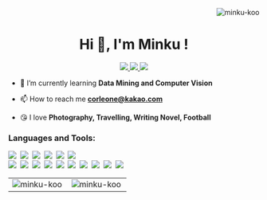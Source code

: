 <!--### Hi there 👋

<h3 align="left">Connect with me:</h3>
-->
<p  align="right"> 
  <img src="https://komarev.com/ghpvc/?username=minku-koo&label=views&color=088A08&style=flat" alt="minku-koo" /> 
</p>

<h1 align="center">Hi 👋, I'm Minku !</h1>
<!--<h3 align="center">I'm interested in data and backend developers from Korea</h3>   -->
<p align="center">
  <a href="https://github.com/Minku-Koo">
    <img src="https://img.shields.io/badge/github-%2324292e.svg?&style=for-the-badge&logo=github&logoColor=white&color=6e5494&link=https://github.com/Minku-Koo" >
  </a>
  <a href="https://instagram.com/min9_koo">
    <img src="https://img.shields.io/badge/instagram-%23000000.svg?&style=for-the-badge&logo=instagram&logoColor=white&color=dd2a7b&link=https://instagram.com/min9_koo/">
  </a>
  <a href="https://tech-diary.tistory.com/">
    <img src="https://img.shields.io/badge/tech blog-000000?&style=for-the-badge&logo=Bloglovin&logoColor=white&color=6E6E6E&link=https://tech-diary.tistory.com/">
  </a>
<!--<a href="https://www.rocketpunch.com/@corleone">
    <img src="https://img.shields.io/badge/Rocket Punch-000000?&style=for-the-badge&logo=Rocket.Chat&logoColor=white&color=4E61FF&link=https://www.rocketpunch.com/@corleone">
  </a>-->
</p>


- 🌱 I’m currently learning **Data Mining and Computer Vision**

- 📫 How to reach me **corleone@kakao.com**

- 😘 I love **Photography, Travelling, Writing Novel, Football**


<h3 align="left">Languages and Tools:</h3>
<p>
  <img src="https://img.shields.io/badge/Python-306998?style=for-the-badge&logo=Python&logoColor=white" /></a>&nbsp
  <img src="https://img.shields.io/badge/Flask-0d7963?style=for-the-badge&logo=Flask&logoColor=black"/></a>&nbsp
  <img src="https://img.shields.io/badge/Django-092e20?style=for-the-badge&logo=Django&logoColor=white"/></a>&nbsp
  <img src="https://img.shields.io/badge/OpenCV-128dff?style=for-the-badge&logo=OpenCV&logoColor=white"/></a>&nbsp
  <img src="https://img.shields.io/badge/TensorFlow-FFA800?style=flat-square&logo=tensorflow&logoColor=black"/></a>&nbsp
  <img src="https://img.shields.io/badge/Selenium-43b02a?style=flat-square&logo=selenium&logoColor=white"/></a><br>
  <img src="https://img.shields.io/badge/ORACLE-f80102?style=flat-square&logo=oracle&logoColor=black"/></a>&nbsp
  <img src="https://img.shields.io/badge/MySQL-00758F?style=flat-square&logo=mysql&logoColor=white"/></a>&nbsp
  <img src="https://img.shields.io/badge/MariaDB-c0765a?style=flat-square&logo=mariadb&logoColor=white"/></a>&nbsp
  <img src="https://img.shields.io/badge/Java-5382a1?style=flat-square&logo=java&logoColor=black"/></a>&nbsp
  <img src="https://img.shields.io/badge/JavaScript-f0db4f?style=flat-square&logo=JavaScript&logoColor=black"/></a>&nbsp
  <img src="https://img.shields.io/badge/C-5c6bc0?style=flat-square&logo=c&logoColor=white"/></a>&nbsp
  <img src="https://img.shields.io/badge/AWS-ff9900?style=flat-square&logo=AmazonAWS&logoColor=black"/></a>&nbsp
  <img src="https://img.shields.io/badge/git-f34f29?style=flat-square&logo=git&logoColor=black"/></a>&nbsp
  <img src="https://img.shields.io/badge/CSS3-1572B6?style=flat-square&logo=css3&logoColor=white"/></a>&nbsp
  <img src="https://img.shields.io/badge/HTML5-e34c26?style=flat-square&logo=html5&logoColor=white"/></a>&nbsp
  
</p>

<table >
  <tr>
    <td valign="top" width="50%" >
      <img align="left" rel="noopener noreferrer" 
       src="https://github-readme-stats.vercel.app/api/top-langs?username=minku-koo&show_icons=true&theme=dracula&locale=en&layout=compact"
       alt="minku-koo" style="max-width:100%" /> 
    </td>
    <td valign="top" width="50%" >
      <img align="center" src="https://github-readme-stats.vercel.app/api?username=minku-koo&show_icons=true&theme=dracula&locale=en" 
                alt="minku-koo"  style="max-width:100%" />
    </td>
  </tr>
  
</table>


<!--
<p align="left"> 
    <a href="https://www.python.org" target="_blank"> <img src="https://raw.githubusercontent.com/devicons/devicon/master/icons/python/python-original.svg" alt="python" width="40" height="40"/> </a>
    <a href="https://flask.palletsprojects.com/" target="_blank"> <img src="https://www.vectorlogo.zone/logos/pocoo_flask/pocoo_flask-icon.svg" alt="flask" width="40" height="40"/> </a>
      <a href="https://www.djangoproject.com/" target="_blank"> <img src="https://raw.githubusercontent.com/devicons/devicon/master/icons/django/django-original.svg" alt="django" width="40" height="40"/> </a> 
    <a href="https://opencv.org/" target="_blank"> <img src="https://www.vectorlogo.zone/logos/opencv/opencv-icon.svg" alt="opencv" width="40" height="40"/> </a> 
      <a href="https://www.tensorflow.org" target="_blank"> <img src="https://www.vectorlogo.zone/logos/tensorflow/tensorflow-icon.svg" alt="tensorflow" width="30" height="30"/> </a> 
    <a href="https://www.selenium.dev" target="_blank"> <img src="https://raw.githubusercontent.com/detain/svg-logos/780f25886640cef088af994181646db2f6b1a3f8/svg/selenium-logo.svg" alt="selenium" width="30" height="30"/> </a> 
     <a href="https://www.oracle.com/" target="_blank"> <img src="https://raw.githubusercontent.com/devicons/devicon/master/icons/oracle/oracle-original.svg" alt="oracle" width="30" height="30"/> </a> 
     <a href="https://www.mysql.com/" target="_blank"> <img src="https://raw.githubusercontent.com/devicons/devicon/master/icons/mysql/mysql-original-wordmark.svg" alt="mysql" width="30" height="30"/> </a> 
     <a href="https://mariadb.org/" target="_blank"> <img src="https://www.vectorlogo.zone/logos/mariadb/mariadb-icon.svg" alt="mariadb" width="30" height="30"/> </a> 
    <a href="https://www.java.com" target="_blank"> <img src="https://raw.githubusercontent.com/devicons/devicon/master/icons/java/java-original.svg" alt="java" width="30" height="30"/> </a>
    <a href="https://developer.mozilla.org/en-US/docs/Web/JavaScript" target="_blank"> <img src="https://raw.githubusercontent.com/devicons/devicon/master/icons/javascript/javascript-original.svg" alt="javascript" width="30" height="30"/> </a>
    <a href="https://aws.amazon.com" target="_blank"> <img src="https://raw.githubusercontent.com/devicons/devicon/master/icons/amazonwebservices/amazonwebservices-original-wordmark.svg" alt="aws" width="30" height="30"/> </a>
    <a href="https://git-scm.com/" target="_blank"> <img src="https://www.vectorlogo.zone/logos/git-scm/git-scm-icon.svg" alt="git" width="30" height="30"/> </a> 
    <a href="https://www.cprogramming.com/" target="_blank"> <img src="https://raw.githubusercontent.com/devicons/devicon/master/icons/c/c-original.svg" alt="c" width="30" height="30"/> </a> 
  <a href="https://www.w3schools.com/css/" target="_blank"> <img src="https://raw.githubusercontent.com/devicons/devicon/master/icons/css3/css3-original-wordmark.svg" alt="css3" width="30" height="30"/> </a> 
    <a href="https://www.w3.org/html/" target="_blank"> <img src="https://raw.githubusercontent.com/devicons/devicon/master/icons/html5/html5-original-wordmark.svg" alt="html5" width="30" height="30"/> </a> 
  
</p>

-->


<!--
[<img src='https://cdn.jsdelivr.net/npm/simple-icons@3.0.1/icons/github.svg' alt='github' height='40'>](https://github.com/Minku-Koo)  [<img src='https://cdn.jsdelivr.net/npm/simple-icons@3.0.1/icons/instagram.svg' alt='instagram' height='40'>](https://www.instagram.com/min9_koo/)  [<img src='https://cdn.jsdelivr.net/npm/simple-icons@3.0.1/icons/bloglovin.svg' alt='bloglovin' height='40'>](https://www.tistory.com/)  

![GitHub Activity Graph](https://activity-graph.herokuapp.com/graph?username=Minku-Koo)  

![GitHub metrics](https://metrics.lecoq.io/Minku-Koo)  

<p><img align="center" src="https://github-readme-streak-stats.herokuapp.com/?user=minku-koo&theme=highcontrast" alt="minku-koo" /></p>
-->


<!--

**Minku-Koo/Minku-Koo** is a ✨ _special_ ✨ repository because its `README.md` (this file) appears on your GitHub profile.

Here are some ideas to get you started:

- 🔭 I’m currently working on ...
- 🌱 I’m currently learning ...
- 👯 I’m looking to collaborate on ...
- 🤔 I’m looking for help with ...
- 💬 Ask me about ...
- 📫 How to reach me: ...
- 😄 Pronouns: ...
- ⚡ Fun fact: ...
-->
